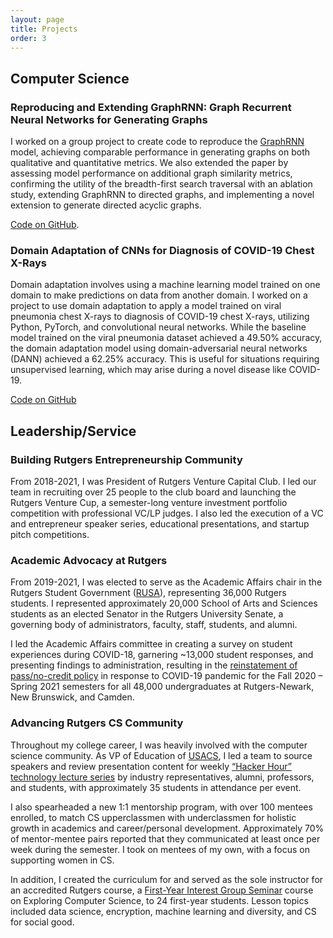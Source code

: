 ```yaml
---
layout: page
title: Projects
order: 3
---
```

## Computer Science

### Reproducing and Extending GraphRNN: Graph Recurrent Neural Networks for Generating Graphs
I worked on a group project to create code to reproduce the [GraphRNN](https://arxiv.org/abs/1802.08773) model, achieving comparable performance in generating graphs on both qualitative and quantitative metrics. We also extended the paper by assessing model performance on additional graph similarity metrics, confirming the utility of the breadth-first search traversal with an ablation study, extending GraphRNN to directed graphs, and implementing a novel extension to generate directed acyclic graphs.

[Code on GitHub](https://github.com/maravichandran/GraphRNN). 

### Domain Adaptation of CNNs for Diagnosis of COVID-19 Chest X-Rays
Domain adaptation involves using a machine learning model trained on one domain to make predictions on data from another domain. I worked on a project to use domain adaptation to apply a model trained on viral pneumonia chest X-rays to diagnosis of COVID-19 chest X-rays, utilizing Python, PyTorch, and convolutional neural networks. While the baseline model trained on the viral pneumonia dataset achieved a 49.50% accuracy, the domain adaptation model using domain-adversarial neural networks (DANN) achieved a 62.25% accuracy. This is useful for situations requiring unsupervised learning, which may arise during a novel disease like COVID-19.

[Code on GitHub](https://github.com/maravichandran/covid-xray-DANN)

## Leadership/Service

### Building Rutgers Entrepreneurship Community
From 2018-2021, I was President of Rutgers Venture Capital Club. I led our team in recruiting over 25 people to the club board and launching the Rutgers Venture Cup, a semester-long venture investment portfolio competition with professional VC/LP judges. I also led the execution of a VC and entrepreneur speaker series, educational presentations, and startup pitch competitions. 

### Academic Advocacy at Rutgers
From 2019-2021, I was elected to serve as the Academic Affairs chair in the Rutgers Student Government ([RUSA](https://rusa.rutgers.edu/)), representing 36,000 Rutgers students. I represented approximately 20,000 School of Arts and Sciences students as an elected Senator in the Rutgers University Senate, a governing body of administrators, faculty, staff, students, and alumni. 

I led the Academic Affairs committee in creating a survey on student experiences during COVID-18, garnering ~13,000 student responses, and presenting findings to administration, resulting in the [reinstatement of pass/no-credit policy](https://dailytargum.com/article/2020/11/rutgers-announces-pass-no-credit-optional-grading-system-for-fall-semester) in response to COVID-19 pandemic for the Fall 2020 – Spring 2021 semesters for all 48,000 undergraduates at Rutgers-Newark, New Brunswick, and Camden. 

### Advancing Rutgers CS Community
Throughout my college career, I was heavily involved with the computer science community. As VP of Education of [USACS](https://usacs.rutgers.edu), I led a team to source speakers and review presentation content for weekly [“Hacker Hour” technology lecture series](https://www.youtube.com/channel/UCwDoERNwcCrZICFil2fmdmA/videos) by industry representatives, alumni, professors, and students, with approximately 35 students in attendance per event.

I also spearheaded a new 1:1 mentorship program, with over 100 mentees enrolled, to match CS upperclassmen with underclassmen for holistic growth in academics and career/personal development. Approximately 70% of mentor-mentee pairs reported that they communicated at least once per week during the semester. I took on mentees of my own, with a focus on supporting women in CS.

In addition, I created the curriculum for and served as the sole instructor for an accredited Rutgers course, a [First-Year Interest Group Seminar](https://careers.rutgers.edu/students-alumni/courses-high-impact-mentoring-programs/first-year-interest-group-seminars-figs) course on Exploring Computer Science, to 24 first-year students. Lesson topics included data science, encryption, machine learning and diversity, and CS for social good. 